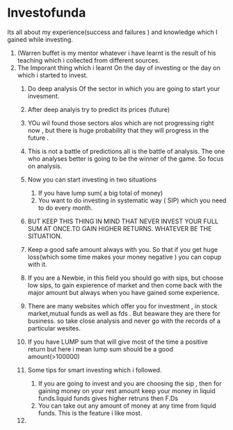 # Investofunda
Its all about my experience(success and failures ) and knowledge which I gained while investing.
1. (Warren buffet is my mentor whatever i have learnt is the result of his teaching which i collected from different sources. 
2. The Imporant thing which i learnt On the day of investing or the day on which i started to invest. 
      1. Do deep analysis Of the sector in which you are going to start your invesment. 
      2. After deep analyis try to predict its prices (future)
      3. YOu wil found those sectors alos which are not progressing right now , but there is huge  probability that they will progress in the future . 
      4. This is not a battle of predictions all is the battle of analysis. The one who analyses better is going to be the winner of the game. So focus on analysis. 
      5. Now you can start investing in two situations 
          1. If you have lump sum( a big total of money)
          2. You want to do investing in systematic way ( SIP) which you need to do every month.
          
      6. BUT KEEP THIS THING IN MIND THAT NEVER INVEST YOUR FULL SUM AT ONCE.TO GAIN HIGHER RETURNS. WHATEVER BE THE SITUATION.
      7. Keep a good safe amount always with you. So that if you get huge loss(which some time makes your money negative ) you can copup with it. 
      8. If you are a Newbie, in this field you should go with sips, but choose low sips, to gain expierence of market and then come back with the major amount 
          but always when you have gained some experience. 
      7. There are many websites which offer you for investment , in stock market,mutual funds as well as fds . But beaware they are there for business. 
         so take close analysis and never go with the records of  a particular wesites. 
         
     8. If you have LUMP sum that will give most of the time a positive return but here i mean lump sum should be  a good amount(>100000)
     
     9. Some tips for smart investing which i followed. 
        1. If you are going to invest and you are choosing the sip  , then for gaining money on your rest amount keep your money in liquid funds.liquid funds gives higher retruns          then F.Ds
          2. You can take out any amount of money at any time from liquid funds. 
            This is the feature i like most. 
     10.        
     
    
      
